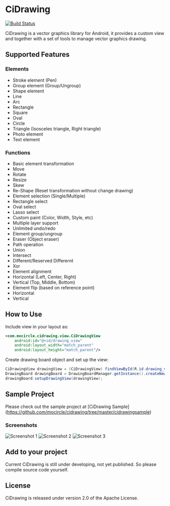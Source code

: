 # CiDrawing

[![Build Status](https://travis-ci.org/mocircle/cidrawing.svg?branch=master)](https://travis-ci.org/mocircle/cidrawing)

CiDrawing is a vector graphics library for Android, it provides a custom view and together with a set of tools to manage vector graphics drawing.

## Supported Features
### Elements
 * Stroke element (Pen)
 * Group element (Group/Ungroup)
 * Shape element
  * Line
  * Arc
  * Rectangle
  * Square
  * Oval
  * Circle
  * Triangle (Isosceles triangle, Right triangle)
 * Photo element
 * Text element

### Functions
 * Basic element transformation
  * Move
  * Rotate
  * Resize
  * Skew
  * Re-Shape (Reset transformation without change drawing)
 * Element selection (Single/Multiple)
  * Rectangle select
  * Oval select
  * Lasso select
 * Custom paint (Color, Width, Style, etc)
 * Multiple layer support
 * Unlimited undo/redo
 * Element group/ungroup
 * Eraser (Object eraser)
 * Path operation
  * Union
  * Intersect
  * Different/Reserved Differernt
  * Xor
 * Element alignment
  * Horizontal (Left, Center, Right)
  * Vertical (Top, Middle, Bottom)
 * Element flip (based on reference point)
  * Horizontal
  * Vertical

## How to Use
Include view in your layout as:
```xml
<com.mocircle.cidrawing.view.CiDrawingView
    android:id="@+id/drawing_view"
    android:layout_width="match_parent"
    android:layout_height="match_parent"/>
```
Create drawing board object and set up the view:
```java
CiDrawingView drawingView = (CiDrawingView) findViewById(R.id.drawing_view);
DrawingBoard drawingBoard = DrawingBoardManager.getInstance().createNewBoard();
drawingBoard.setupDrawingView(drawingView);
```

## Sample Project
Please check out the sample project at [CiDrawing Sample] (https://github.com/mocircle/cidrawing/tree/master/cidrawingsample)

### Screenshots
![Screenshot 1](https://github.com/mocircle/cidrawing/blob/master/docs/sample1.png) 
![Screenshot 2](https://github.com/mocircle/cidrawing/blob/master/docs/sample2.png)
![Screenshot 3](https://github.com/mocircle/cidrawing/blob/master/docs/sample3.png)

## Add to your project
Current CiDrawing is still under developing, not yet published. So please compile source code yourself.

## License

CiDrawing is released under version 2.0 of the Apache License.
